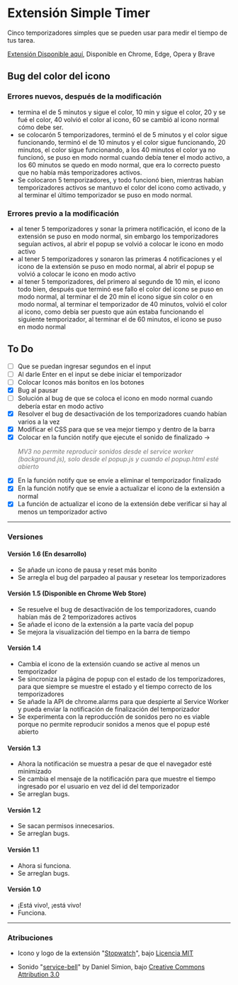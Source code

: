 # Extensión Simple Timer

Cinco temporizadores simples que se pueden usar para medir el tiempo de tus tarea.

[Extensión Disponible aquí](https://chromewebstore.google.com/detail/simple-timer/fepcghiedlojkgidicokpnhifnfbmabe),
Disponible en Chrome, Edge, Opera y Brave


## Bug del color del icono
### Errores nuevos, después de la modificación
- termina el de 5 minutos y sigue el color, 10 min y sigue el color, 20 y se fué el color, 40 volvió el color al icono, 60 se cambió al icono normal cómo debe ser.
- se colocarón 5 temporizadores, terminó el de 5 minutos y el color sigue funcionando, terminó el de 10 minutos y el color sigue funcionando, 20 minutos, el color sigue funcionando, a los 40 minutos el color ya no funcionó, se puso en modo normal cuando debía tener el modo activo, a los 60 minutos se quedo en modo normal, que era lo correcto puesto que no había más temporizadores activos.
- Se colocaron 5 temporizadores, y todo funcionó bien, mientras habían temporizadores activos se mantuvo el color del icono como activado, y al terminar el último temporizador se puso en modo normal.

### Errores previo a la modificación
- al tener 5 temporizadores y sonar la primera notificación, el icono de la extensión se puso en modo normal, sin embargo los temporizadores seguían activos, al abrir el popup se volvió a colocar le icono en modo activo
- al tener 5 temporizadores y sonaron las primeras 4 notificaciones y el icono de la extensión se puso en modo normal, al abrir el popup se volvió a colocar le icono en modo activo
- al tener 5 temporizadores, del primero al segundo de 10 min, el icono todo bien, después que terminó ese fallo el color del icono se puso en modo normal, al terminar el de 20 min el icono sigue sin color o en modo normal, al terminar el temporizador de 40 minutos, volvió el color al icono, como debía ser puesto que aún estaba funcionando el siguiente temporizador, al terminar el de 60 minutos, el icono se puso en modo normal


## To Do
- [ ] Que se puedan ingresar segundos en el input
- [ ] Al darle Enter en el input se debe iniciar el temporizador
- [ ] Colocar Iconos más bonitos en los botones
- [x] Bug al pausar
- [ ] Solución al bug de que se coloca el icono en modo normal cuando debería estar en modo activo
- [x] Resolver el bug de desactivación de los temporizadores cuando habían varios a la vez
- [x] Modificar el CSS para que se vea mejor tiempo y dentro de la barra
- [x] Colocar en la función notify que ejecute el sonido de finalizado -> <P style="opacity: 0.6;">_MV3 no permite reproducir sonidos desde el service worker (background.js), solo desde el popup.js y cuando el popup.html esté abierto_</P>
- [x] En la función notify que se envíe a eliminar el temporizador finalizado
- [x] En la función notify que se envíe a actualizar el icono de la extensión a normal
- [x] La función de actualizar el icono de la extensión debe verificar si hay al menos un temporizador activo

---

### Versiones

#### Versión 1.6 (En desarrollo)
- Se añade un icono de pausa y reset más bonito
- Se arregla el bug del parpadeo al pausar y resetear los temporizadores

#### Versión 1.5 (Disponible en Chrome Web Store)
- Se resuelve el bug de desactivación de los temporizadores, cuando habían más de 2 temporizadores activos
- Se añade el icono de la extensión a la parte vacía del popup
- Se mejora la visualización del tiempo en la barra de tiempo

#### Versión 1.4
- Cambia el icono de la extensión cuando se active al menos un temporizador
- Se sincroniza la página de popup con el estado de los temporizadores, para que siempre se muestre el estado y el tiempo correcto de los temporizadores
- Se añade la API de chrome.alarms para que despierte al Service Worker y pueda enviar la notificación de finalización del temporizador
- Se experimenta con la reproducción de sonidos pero no es viable porque no permite reproducir sonidos a menos que el popup esté abierto

#### Versión 1.3
- Ahora la notificación se muestra a pesar de que el navegador esté minimizado
- Se cambia el mensaje de la notificación para que muestre el tiempo ingresado por el usuario en vez del id del temporizador
- Se arreglan bugs.

#### Versión 1.2
- Se sacan permisos innecesarios.
- Se arreglan bugs.

#### Versión 1.1
- Ahora si funciona.
- Se arreglan bugs.

#### Versión 1.0
- ¡Está vivo!, ¡está vivo!
- Funciona.

---

### Atribuciones

- Icono y logo de la extensión "[Stopwatch](https://tabler.io/icons/icon/stopwatch)", bajo [Licencia MIT](https://opensource.org/license/mit)

- Sonido "[service-bell](https://soundbible.com/2218-Service-Bell-Help.html)" by Daniel Simion, bajo [Creative Commons Attribution 3.0](https://creativecommons.org/licenses/by/3.0/us/)

